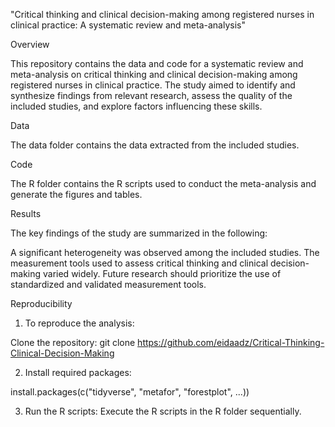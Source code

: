 "Critical thinking and clinical decision-making among registered nurses in clinical practice: A systematic review and meta-analysis"

Overview

This repository contains the data and code for a systematic review and meta-analysis on critical thinking and clinical decision-making among registered nurses in clinical practice. The study aimed to identify and synthesize findings from relevant research, assess the quality of the included studies, and explore factors influencing these skills.

Data

The data folder contains the data extracted from the included studies.

Code

The R folder contains the R scripts used to conduct the meta-analysis and generate the figures and tables.

Results

The key findings of the study are summarized in the following:

A significant heterogeneity was observed among the included studies.
The measurement tools used to assess critical thinking and clinical decision-making varied widely.
Future research should prioritize the use of standardized and validated measurement tools.

Reproducibility

1. To reproduce the analysis:

  Clone the repository:
  git clone https://github.com/eidaadz/Critical-Thinking-Clinical-Decision-Making

2. Install required packages:

  install.packages(c("tidyverse", "metafor", "forestplot", ...))

3. Run the R scripts: Execute the R scripts in the R folder sequentially.
